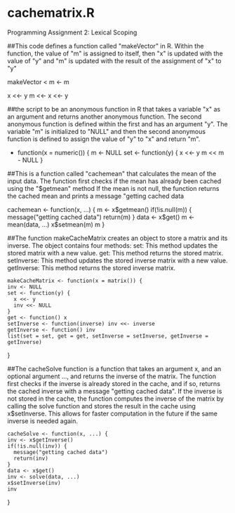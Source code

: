 # cachematrix.R
Programming Assignment 2: Lexical Scoping

##This code defines a function called "makeVector" in R. Within the function, 
the value of "m" is assigned to itself, then "x" is updated with the value of "y" and "m" is updated with the result of the assignment of "x" to "y"

makeVector <
  m <- 
    m
  
  x <<- y
  m <<- 
    x <<- y

##the script to be an anonymous function in R that takes a variable "x" as an argument and returns another anonymous function.
The second anonymous function is defined within the first and has an argument "y".
The variable "m" is initialized to "NULL" and then the second anonymous function is defined to assign the value of "y" to "x" and return "m".
  
  - function(x = numeric()) {
    m <- NULL
    set <- function(y) {
      x <<- y
      m <<
        m - NULL
    }

##This is a function called "cachemean" that calculates the mean of the input data.
The function first checks if the mean has already been cached using the "$getmean" method
If the mean is not null, the function returns the cached mean and prints a message "getting cached data

  cachemean <- function(x, ...) {
    m <- x$getmean()
    if(!is.null(m)) {
      message("getting cached data")
      return(m)
    }
    data <- x$get()
    m <- mean(data, ...)
    x$setmean(m)
    m
  }
  
 ##The function makeCacheMatrix creates an object to store a matrix and its inverse. The object contains four methods:
 set: This method updates the stored matrix with a new value.
 get: This method returns the stored matrix.
 setInverse: This method updates the stored inverse matrix with a new value.
 getInverse: This method returns the stored inverse matrix.
  
    makeCacheMatrix <- function(x = matrix()) {
    inv <- NULL
    set <- function(y) {
      x <<- y
      inv <<- NULL
    }
    get <- function() x
    setInverse <- function(inverse) inv <<- inverse
    getInverse <- function() inv
    list(set = set, get = get, setInverse = setInverse, getInverse = getInverse)
  }
  
  ##The cacheSolve function is a function that takes an argument x, and an optional argument ..., and returns the inverse of the matrix.
  The function first checks if the inverse is already stored in the cache, and if so, returns the cached inverse with a message "getting cached data".
  If the inverse is not stored in the cache, the function computes the inverse of the matrix by calling the solve function and stores the result in the cache using x$setInverse.
  This allows for faster computation in the future if the same inverse is needed again.
  
    cacheSolve <- function(x, ...) {
    inv <- x$getInverse()
    if(!is.null(inv)) {
      message("getting cached data")
      return(inv)
    }
    data <- x$get()
    inv <- solve(data, ...)
    x$setInverse(inv)
    inv
  }
  
  
